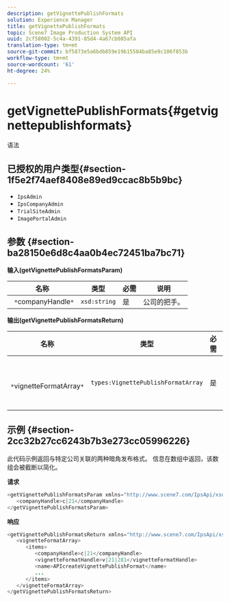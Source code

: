 ```yaml
---
description: getVignettePublishFormats
solution: Experience Manager
title: getVignettePublishFormats
topic: Scene7 Image Production System API
uuid: 2cf58002-5c4a-4391-85d4-4a67cb085afa
translation-type: tm+mt
source-git-commit: bf5873e5a6bdb859e19b15584ba85e9c106f853b
workflow-type: tm+mt
source-wordcount: '61'
ht-degree: 24%

---
```



# getVignettePublishFormats{#getvignettepublishformats}

语法

## 已授权的用户类型{#section-1f5e2f74aef8408e89ed9ccac8b5b9bc}

* `IpsAdmin`
* `IpsCompanyAdmin`
* `TrialSiteAdmin`
* `ImagePortalAdmin`

## 参数 {#section-ba28150e6d8c4aa0b4ec72451ba7bc71}

**输入(getVignettePublishFormatsParam)**

| 名称 | 类型 | 必需 | 说明 |
|---|---|---|---|
| ` *`companyHandle`*` | `xsd:string` | 是 | 公司的把手。 |

**输出(getVignettePublishFormatsReturn)**

| 名称 | 类型 | 必需 | 说明 |
|---|---|---|---|
| ` *`vignetteFormatArray`*` | `types:VignettePublishFormatArray` | 是 | 暗角发布格式的数组。 |

## 示例 {#section-2cc32b27cc6243b7b3e273cc05996226}

此代码示例返回与特定公司关联的两种暗角发布格式。 信息在数组中返回，该数组会被截断以简化。

**请求**

```java
<getVignettePublishFormatsParam xmlns="http://www.scene7.com/IpsApi/xsd/2008-01-15">
   <companyHandle>c|21</companyHandle>
</getVignettePublishFormatsParam>
```

**响应**

```java
<getVignettePublishFormatsReturn xmlns="http://www.scene7.com/IpsApi/xsd/2008-01-15">
   <vignetteFormatArray>
      <items>
         <companyHandle>c|21</companyHandle>
         <vignetteFormatHandle>v|21|281</vignetteFormatHandle>
         <name>APIcreateVignettePublishFormat</name>
         ...
      </items>
   </vignetteFormatArray>
</getVignettePublishFormatsReturn>
```

